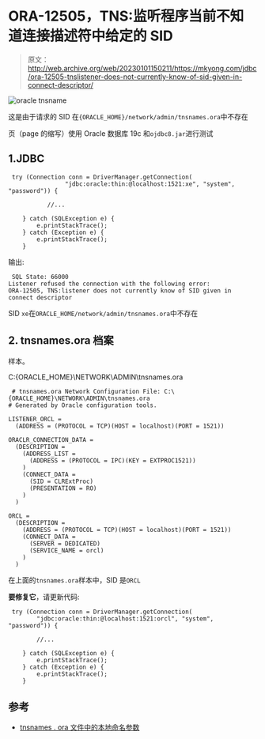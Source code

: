# ORA-12505，TNS:监听程序当前不知道连接描述符中给定的 SID

> 原文：<http://web.archive.org/web/20230101150211/https://mkyong.com/jdbc/ora-12505-tnslistener-does-not-currently-know-of-sid-given-in-connect-descriptor/>

![oracle tnsname](img/53013e5532c738bfafc4d4fb72c4f2f5.png)

这是由于请求的 SID 在`{ORACLE_HOME}/network/admin/tnsnames.ora`中不存在

页（page 的缩写）使用 Oracle 数据库 19c 和`ojdbc8.jar`进行测试

## 1.JDBC

```
 try (Connection conn = DriverManager.getConnection(
                "jdbc:oracle:thin:@localhost:1521:xe", "system", "password")) {

           //...

	} catch (SQLException e) {
		e.printStackTrace();
	} catch (Exception e) {
		e.printStackTrace();
	} 
```

输出:

```
 SQL State: 66000
Listener refused the connection with the following error:
ORA-12505, TNS:listener does not currently know of SID given in connect descriptor 
```

SID `xe`在`ORACLE_HOME/network/admin/tnsnames.ora`中不存在

## 2\. tnsnames.ora 档案

样本。

C:\{ORACLE_HOME}\NETWORK\ADMIN\tnsnames.ora

```
 # tnsnames.ora Network Configuration File: C:\{ORACLE_HOME}\NETWORK\ADMIN\tnsnames.ora
# Generated by Oracle configuration tools.

LISTENER_ORCL =
  (ADDRESS = (PROTOCOL = TCP)(HOST = localhost)(PORT = 1521))

ORACLR_CONNECTION_DATA =
  (DESCRIPTION =
    (ADDRESS_LIST =
      (ADDRESS = (PROTOCOL = IPC)(KEY = EXTPROC1521))
    )
    (CONNECT_DATA =
      (SID = CLRExtProc)
      (PRESENTATION = RO)
    )
  )

ORCL =
  (DESCRIPTION =
    (ADDRESS = (PROTOCOL = TCP)(HOST = localhost)(PORT = 1521))
    (CONNECT_DATA =
      (SERVER = DEDICATED)
      (SERVICE_NAME = orcl)
    )
  ) 
```

在上面的`tnsnames.ora`样本中，SID 是`ORCL`

**要修复它**，请更新代码:

```
 try (Connection conn = DriverManager.getConnection(
		"jdbc:oracle:thin:@localhost:1521:orcl", "system", "password")) {

		//...

	} catch (SQLException e) {
		e.printStackTrace();
	} catch (Exception e) {
		e.printStackTrace();
	} 
```

## 参考

*   [tnsnames . ora 文件中的本地命名参数](http://web.archive.org/web/20221225035543/https://docs.oracle.com/database/121/NETRF/tnsnames.htm#NETRF007)

<input type="hidden" id="mkyong-current-postId" value="15122">